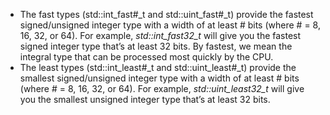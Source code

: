 - The fast types (std::int_fast#_t and std::uint_fast#_t) provide the fastest signed/unsigned integer type with a width of at least # bits (where # = 8, 16, 32, or 64). For example, _std::int_fast32_t_ will give you the fastest signed integer type that’s at least 32 bits. By fastest, we mean the integral type that can be processed most quickly by the CPU.
- The least types (std::int_least#_t and std::uint_least#_t) provide the smallest signed/unsigned integer type with a width of at least # bits (where # = 8, 16, 32, or 64). For example, _std::uint_least32_t_ will give you the smallest unsigned integer type that’s at least 32 bits.